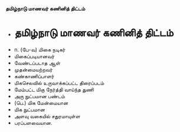 **தமிழ்நாடு மாணவர் கணினித் திட்டம்**
- # தமிழ்நாடு மாணவர் கணினித் திட்டம்
- n. (பே-வ) மிகை நடிகர்
- மிகைப்படியானவர்
- வேண்டப்படாத  ஆள்
- முதன்மையற்றவர்
- கண்காணிப்பாளர்
- மிகசெலவில் உருவாக்கப்பட்ட திரைப்படம்
- மேம்பட்ட மிகு நேர்த்தி வாய்ந்த துணி
- அரு நுட்பமான     பண்டம்
- (பெ.) மிக மேன்மையான
- மிக நுட்பமான
- அளவு  வகையில் சதுரமாயுள்ள
-  பரப்பளவையான.

